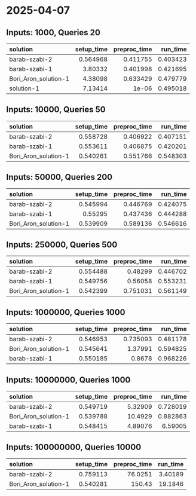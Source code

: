 # 2025-04-07

## Inputs: 1000, Queries 20

| solution             |   setup_time |   preproc_time |   run_time |
|:---------------------|-------------:|---------------:|-----------:|
| barab-szabi-2        |     0.564968 |       0.411755 |   0.403423 |
| barab-szabi-1        |     3.80332  |       0.401998 |   0.421695 |
| Bori_Aron_solution-1 |     4.38098  |       0.633429 |   0.479779 |
| solution-1           |     7.13414  |       1e-06    |   0.495018 |

## Inputs: 10000, Queries 50

| solution             |   setup_time |   preproc_time |   run_time |
|:---------------------|-------------:|---------------:|-----------:|
| barab-szabi-2        |     0.558728 |       0.406922 |   0.407151 |
| barab-szabi-1        |     0.553611 |       0.406875 |   0.420201 |
| Bori_Aron_solution-1 |     0.540261 |       0.551766 |   0.548303 |

## Inputs: 50000, Queries 200

| solution             |   setup_time |   preproc_time |   run_time |
|:---------------------|-------------:|---------------:|-----------:|
| barab-szabi-2        |     0.545994 |       0.446769 |   0.424075 |
| barab-szabi-1        |     0.55295  |       0.437436 |   0.444288 |
| Bori_Aron_solution-1 |     0.539909 |       0.589136 |   0.546616 |

## Inputs: 250000, Queries 500

| solution             |   setup_time |   preproc_time |   run_time |
|:---------------------|-------------:|---------------:|-----------:|
| barab-szabi-2        |     0.554488 |       0.48299  |   0.446702 |
| barab-szabi-1        |     0.549756 |       0.56058  |   0.553231 |
| Bori_Aron_solution-1 |     0.542399 |       0.751031 |   0.561149 |

## Inputs: 1000000, Queries 1000

| solution             |   setup_time |   preproc_time |   run_time |
|:---------------------|-------------:|---------------:|-----------:|
| barab-szabi-2        |     0.546953 |       0.735093 |   0.481178 |
| Bori_Aron_solution-1 |     0.545641 |       1.37991  |   0.594825 |
| barab-szabi-1        |     0.550185 |       0.8678   |   0.968226 |

## Inputs: 10000000, Queries 1000

| solution             |   setup_time |   preproc_time |   run_time |
|:---------------------|-------------:|---------------:|-----------:|
| barab-szabi-2        |     0.549719 |        5.32909 |   0.728019 |
| Bori_Aron_solution-1 |     0.539788 |       10.4929  |   0.882863 |
| barab-szabi-1        |     0.548415 |        4.89076 |   6.59005  |

## Inputs: 100000000, Queries 10000

| solution             |   setup_time |   preproc_time |   run_time |
|:---------------------|-------------:|---------------:|-----------:|
| barab-szabi-2        |     0.759113 |        76.0251 |    3.40189 |
| Bori_Aron_solution-1 |     0.540281 |       150.43   |   19.1846  |
